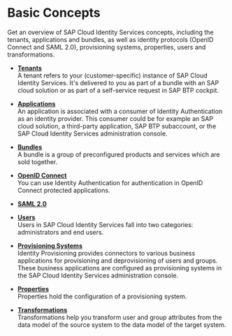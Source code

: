 <!-- loio2cf6a3d840eb45119c64b85d238c3008 -->

# Basic Concepts

Get an overview of SAP Cloud Identity Services concepts, including the tenants, applications and bundles, as well as identity protocols \(OpenID Connect and SAML 2.0\), provisioning systems, properties, users and transformations.

-   **[Tenants](tenants-e52769f.md "A tenant refers to your (customer-specific) instance of SAP Cloud Identity
			Services. It's delivered to you as part of a bundle with an SAP cloud solution
		or as part of a self-service request in SAP BTP cockpit.")**  
A tenant refers to your \(customer-specific\) instance of SAP Cloud Identity Services. It's delivered to you as part of a bundle with an SAP cloud solution or as part of a self-service request in SAP BTP cockpit.
-   **[Applications](applications-1dc32d1.md "An application is associated with a consumer of Identity
                                Authentication as an identity
		provider. This consumer could be for example an SAP cloud solution, a third-party
		application, SAP BTP subaccount,
		or the SAP Cloud Identity Services
		administration console.")**  
An application is associated with a consumer of Identity Authentication as an identity provider. This consumer could be for example an SAP cloud solution, a third-party application, SAP BTP subaccount, or the SAP Cloud Identity Services administration console.
-   **[Bundles](bundles-c1550b6.md "A bundle is a group of preconfigured products and services which are sold
		together.")**  
A bundle is a group of preconfigured products and services which are sold together.
-   **[OpenID Connect](openid-connect-a789c9c.md "You can use Identity Authentication for authentication in OpenID
		Connect protected applications.")**  
You can use Identity Authentication for authentication in OpenID Connect protected applications.
-   **[SAML 2.0](saml-2-0-0708833.md "")**  

-   **[Users](users-47bd58e.md "Users in SAP Cloud Identity Services fall into two categories: administrators and end
		users.")**  
Users in SAP Cloud Identity Services fall into two categories: administrators and end users.
-   **[Provisioning Systems](provisioning-systems-3f6182d.md "Identity Provisioning provides
		connectors to various business applications for provisioning and deprovisioning of users and
		groups. These business applications are configured as provisioning systems in the SAP Cloud Identity Services administration
		console.")**  
Identity Provisioning provides connectors to various business applications for provisioning and deprovisioning of users and groups. These business applications are configured as provisioning systems in the SAP Cloud Identity Services administration console.
-   **[Properties](properties-ca9c2bc.md "Properties hold the configuration of a provisioning system.")**  
Properties hold the configuration of a provisioning system.
-   **[Transformations](transformations-7d2a974.md "Transformations help you transform user and group attributes from the data model of the
		source system to the data model of the target system.")**  
Transformations help you transform user and group attributes from the data model of the source system to the data model of the target system.

